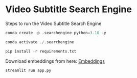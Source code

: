# Video Subtitle Search Engine

Steps to run the Video Subtitle Search Engine
``` python
conda create -p .searchengine python=3.10 -y
```
``` python
conda activate ./.searchengine
```
``` python
pip install -r requirements.txt
```
Download embeddings from here: [Embeddings](https://drive.google.com/file/d/1Wp33Nm9eVDtxyB52W5IMG8uegseLvAnc/view?usp=sharing)

``` python
streamlit run app.py
```

